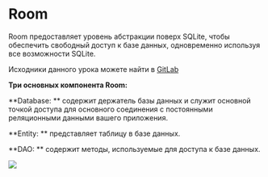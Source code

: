 # Room

Room предоставляет уровень абстракции поверх SQLite, чтобы обеспечить свободный доступ к базе данных, одновременно используя все возможности SQLite.

Исходники данного урока можете найти в [GitLab](https://gitlab.com/azatserzhan/jmart/-/tree/main/Lesson%2030.%20Room%201)

**Три основных компонента Room:**

**Database: ** содержит держатель базы данных и служит основной точкой доступа для основного соединения с постоянными реляционными данными вашего приложения.

**Entity: ** представляет таблицу в базе данных.

**DAO: ** содержит методы, используемые для доступа к базе данных.

![](https://ucarecdn.com/879ebae9-900f-441e-b8ac-f86ed663a284/)

![](data:image/gif;base64,R0lGODlhAQABAPABAP///wAAACH5BAEKAAAALAAAAAABAAEAAAICRAEAOw== "Click and drag to move")
